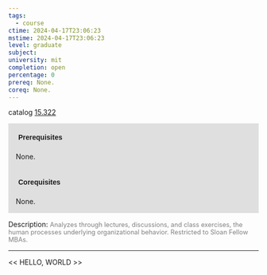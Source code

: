 ```yaml
---
tags:
  - course
ctime: 2024-04-17T23:06:23
mstime: 2024-04-17T23:06:23
level: graduate
subject: 
university: mit
completion: open
percentage: 0
prereq: None.
coreq: None.
---
```


catalog [15.322](http://student.mit.edu/catalog/m15b.html#15.322)

<span style="display: block; padding: 15px; background-color: rgb(100, 100, 100, 0.2);"><font id="m_prereq1082_0" style="display: block; font-family: Arial, sans-serif; font-weight: bold; padding: 5px">Prerequisites</font><br><span id="prereq1082_0">None.</span></span>
<span style="display: block; padding: 15px; background-color: rgb(100, 100, 100, 0.2);"><font id="m_coreq1082_0" style="display: block; font-family: Arial, sans-serif; font-weight: bold; padding: 5px">Corequisites</font><br><span id="coreq1082_0">None.</span></span>

<font style="">Description:</font>
<font style="color: grey; font-size: 0.8rem;">Analyzes through lectures, discussions, and class exercises, the human processes underlying organizational behavior. Restricted to Sloan Fellow MBAs.</font>



---

<< HELLO, WORLD >>
